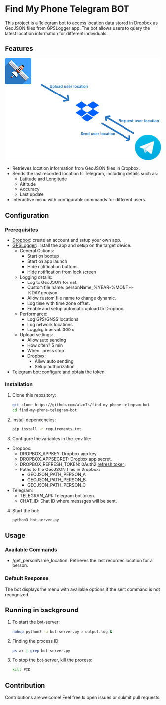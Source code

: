 # Find My Phone Telegram BOT
This project is a Telegram bot to access location data stored in Dropbox as GeoJSON files from GPSLogger app. The bot allows users to query the latest location information for different individuals.

## Features
![bot-server.py flowchart](find-my-phone-telegram-bot.png)
- Retrieves location information from GeoJSON files in Dropbox.
- Sends the last recorded location to Telegram, including details such as:
  - Latitude and Longitude
  - Altitude
  - Accuracy
  - Last update
- Interactive menu with configurable commands for different users.

## Configuration

### Prerequisites

- [Dropbox](https://www.dropbox.com/developers/reference/getting-started#app%20console): create an account and setup your own app.
- [GPSLogger](https://github.com/mendhak/gpslogger/releases): install the app and setup on the target device.
  - General Options:
    - Start on bootup
    - Start on app launch
    - Hide notification buttons
    - Hide notification from lock screen
  - Logging details:
    - Log to GeoJSON format.
    - Custom file name: personName_%YEAR-%MONTH-%DAY.geojson
    - Allow custom file name to change dynamic.
    - Log time with time zone offset.
    - Enable and setup automatic upload to Dropbox.
  - Performance:
    - Log GPS/GNSS locations
    - Log network locations
    - Logging interval: 300 s
  - Upload settings:
    - Allow auto sending
    - How often? 5 min
    - When I press stop
    - Dropbox:
      - Allow auto sending
      - Setup authorization
- [Telegram bot](https://core.telegram.org/bots/tutorial#obtain-your-bot-token): configure and obtain the token.

### Installation

1. Clone this repository:
   ```bash
   git clone https://github.com/alan7s/find-my-phone-telegram-bot
   cd find-my-phone-telegram-bot

2. Install dependencies:
   ```bash
   pip install -r requirements.txt

3. Configure the variables in the .env file:
- Dropbox:
  - DROPBOX_APPKEY: Dropbox app key.
  - DROPBOX_APPSECRET: Dropbox app secret.
  - DROPBOX_REFRESH_TOKEN: OAuth2 [refresh token](https://www.limontec.com/2024/08/dropbox-como-obter-refresh-token.html).
  - Paths to the GeoJSON files in Dropbox:
    - GEOJSON_PATH_PERSON_A
    - GEOJSON_PATH_PERSON_B
    - GEOJSON_PATH_PERSON_C
- Telegram:
  - TELEGRAM_API: Telegram bot token.
  - CHAT_ID: Chat ID where messages will be sent.

4. Start the bot:
   ```bash
   python3 bot-server.py

## Usage

### Available Commands
  - /get_personName_location: Retrieves the last recorded location for a person.

### Default Response
The bot displays the menu with available options if the sent command is not recognized.

## Running in background
1. To start the bot-server:
   ```bash
   nohup python3 -u bot-server.py > output.log &

2. Finding the process ID:
   ```bash
   ps ax | grep bot-server.py
   
3. To stop the bot-server, kill the process:
   ```bash
   kill PID

## Contribution
Contributions are welcome! Feel free to open issues or submit pull requests.

